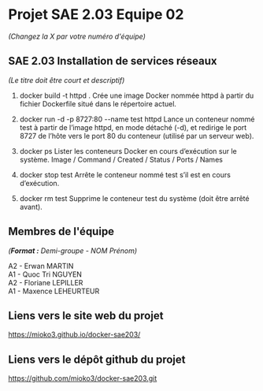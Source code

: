 # Projet SAE 2.03 Equipe 02
_(Changez la X par votre numéro d'équipe)_

##  SAE 2.03    Installation de services réseaux   
_(Le titre doit être court et descriptif)_

1.  docker build -t httpd .
Crée une image Docker nommée httpd à partir du fichier Dockerfile situé dans le répertoire actuel.

2. docker run -d -p 8727:80 --name test httpd
Lance un conteneur nommé test à partir de l’image httpd, en mode détaché (-d), et redirige le port 8727 de l’hôte vers le port 80 du conteneur (utilisé par un serveur web).

3. docker ps 
Lister les conteneurs Docker en cours d’exécution sur le système.
Image / Command / Created / Status / Ports / Names

4. docker stop test
Arrête le conteneur nommé test s’il est en cours d’exécution.

5. docker rm test
Supprime le conteneur test du système (doit être arrêté avant).

## Membres de l'équipe
_(**Format :** Demi-groupe - NOM Prénom)_

A2 - Erwan    MARTIN     
A1 - Quoc Tri NGUYEN     
A2 - Floriane LEPILLER  
A1 - Maxence  LEHEURTEUR 

## Liens vers le site web du projet
https://mioko3.github.io/docker-sae203/

## Liens vers le dépôt github du projet
https://github.com/mioko3/docker-sae203.git


